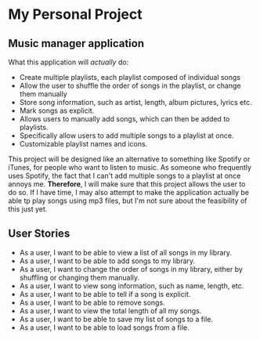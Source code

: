 # My Personal Project

## Music manager application

What this application will *actually* do:
- Create multiple playlists, each playlist composed of individual songs
- Allow the user to shuffle the order of songs in the playlist, or change them manually
- Store song information, such as artist, length, album pictures, lyrics etc.
- Mark songs as explicit. 
- Allows users to manually add songs, which can then be added to playlists. 
- Specifically allow users to add multiple songs to a playlist at once.
- Customizable playlist names and icons.


This project will be designed like an alternative to something like Spotify
or iTunes, for people who want to listen to music. As someone
who frequently uses Spotify, the fact that I can't add multiple
songs to a playlist at once annoys me. **Therefore**, I will make sure
that this project allows the user to do so. If I have time, I
may also attempt to make the application actually be able tp 
play songs using mp3 files, but I'm not sure about the feasibility of 
this just yet.

## User Stories

- As a user, I want to be able to view a list of all songs in my library.
- As a user, I want to be able to add songs to my library.
- As a user, I want to change the order of songs in my library, either by shuffling or changing them manually.
- As a user, I want to view song information, such as name, length, etc. 
- As a user, I want to be able to tell if a song is explicit.
- As a user, I want to be able to remove songs.
- As a user, I want to view the total length of all my songs.
- As a user, I want to be able to save my list of songs to a file.
- As a user, I want to be able to load songs from a file.

